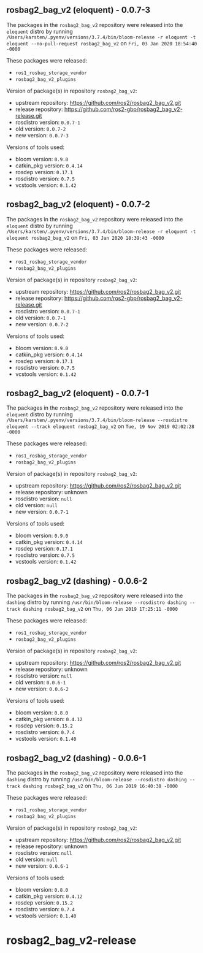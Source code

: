 ## rosbag2_bag_v2 (eloquent) - 0.0.7-3

The packages in the `rosbag2_bag_v2` repository were released into the `eloquent` distro by running `/Users/karsten/.pyenv/versions/3.7.4/bin/bloom-release -r eloquent -t eloquent --no-pull-request rosbag2_bag_v2` on `Fri, 03 Jan 2020 18:54:40 -0000`

These packages were released:
- `ros1_rosbag_storage_vendor`
- `rosbag2_bag_v2_plugins`

Version of package(s) in repository `rosbag2_bag_v2`:

- upstream repository: https://github.com/ros2/rosbag2_bag_v2.git
- release repository: https://github.com/ros2-gbp/rosbag2_bag_v2-release.git
- rosdistro version: `0.0.7-1`
- old version: `0.0.7-2`
- new version: `0.0.7-3`

Versions of tools used:

- bloom version: `0.9.0`
- catkin_pkg version: `0.4.14`
- rosdep version: `0.17.1`
- rosdistro version: `0.7.5`
- vcstools version: `0.1.42`


## rosbag2_bag_v2 (eloquent) - 0.0.7-2

The packages in the `rosbag2_bag_v2` repository were released into the `eloquent` distro by running `/Users/karsten/.pyenv/versions/3.7.4/bin/bloom-release -r eloquent -t eloquent rosbag2_bag_v2` on `Fri, 03 Jan 2020 18:39:43 -0000`

These packages were released:
- `ros1_rosbag_storage_vendor`
- `rosbag2_bag_v2_plugins`

Version of package(s) in repository `rosbag2_bag_v2`:

- upstream repository: https://github.com/ros2/rosbag2_bag_v2.git
- release repository: https://github.com/ros2-gbp/rosbag2_bag_v2-release.git
- rosdistro version: `0.0.7-1`
- old version: `0.0.7-1`
- new version: `0.0.7-2`

Versions of tools used:

- bloom version: `0.9.0`
- catkin_pkg version: `0.4.14`
- rosdep version: `0.17.1`
- rosdistro version: `0.7.5`
- vcstools version: `0.1.42`


## rosbag2_bag_v2 (eloquent) - 0.0.7-1

The packages in the `rosbag2_bag_v2` repository were released into the `eloquent` distro by running `/Users/karsten/.pyenv/versions/3.7.4/bin/bloom-release --rosdistro eloquent --track eloquent rosbag2_bag_v2` on `Tue, 19 Nov 2019 02:02:28 -0000`

These packages were released:
- `ros1_rosbag_storage_vendor`
- `rosbag2_bag_v2_plugins`

Version of package(s) in repository `rosbag2_bag_v2`:

- upstream repository: https://github.com/ros2/rosbag2_bag_v2.git
- release repository: unknown
- rosdistro version: `null`
- old version: `null`
- new version: `0.0.7-1`

Versions of tools used:

- bloom version: `0.9.0`
- catkin_pkg version: `0.4.14`
- rosdep version: `0.17.1`
- rosdistro version: `0.7.5`
- vcstools version: `0.1.42`


## rosbag2_bag_v2 (dashing) - 0.0.6-2

The packages in the `rosbag2_bag_v2` repository were released into the `dashing` distro by running `/usr/bin/bloom-release --rosdistro dashing --track dashing rosbag2_bag_v2` on `Thu, 06 Jun 2019 17:25:11 -0000`

These packages were released:
- `ros1_rosbag_storage_vendor`
- `rosbag2_bag_v2_plugins`

Version of package(s) in repository `rosbag2_bag_v2`:

- upstream repository: https://github.com/ros2/rosbag2_bag_v2.git
- release repository: unknown
- rosdistro version: `null`
- old version: `0.0.6-1`
- new version: `0.0.6-2`

Versions of tools used:

- bloom version: `0.8.0`
- catkin_pkg version: `0.4.12`
- rosdep version: `0.15.2`
- rosdistro version: `0.7.4`
- vcstools version: `0.1.40`


## rosbag2_bag_v2 (dashing) - 0.0.6-1

The packages in the `rosbag2_bag_v2` repository were released into the `dashing` distro by running `/usr/bin/bloom-release --rosdistro dashing --track dashing rosbag2_bag_v2` on `Thu, 06 Jun 2019 16:40:38 -0000`

These packages were released:
- `ros1_rosbag_storage_vendor`
- `rosbag2_bag_v2_plugins`

Version of package(s) in repository `rosbag2_bag_v2`:

- upstream repository: https://github.com/ros2/rosbag2_bag_v2.git
- release repository: unknown
- rosdistro version: `null`
- old version: `null`
- new version: `0.0.6-1`

Versions of tools used:

- bloom version: `0.8.0`
- catkin_pkg version: `0.4.12`
- rosdep version: `0.15.2`
- rosdistro version: `0.7.4`
- vcstools version: `0.1.40`


# rosbag2_bag_v2-release